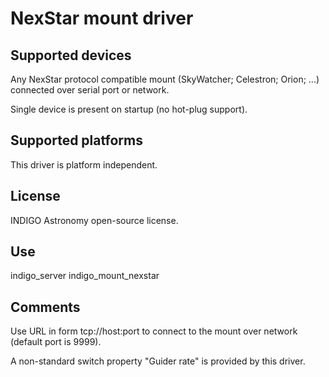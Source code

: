 # NexStar mount driver

## Supported devices

Any NexStar protocol compatible mount (SkyWatcher; Celestron; Orion; ...) connected over serial port or network.

Single device is present on startup (no hot-plug support).

## Supported platforms

This driver is platform independent.

## License

INDIGO Astronomy open-source license.

## Use

indigo_server indigo_mount_nexstar

## Comments

Use URL in form tcp://host:port to connect to the mount over network (default port is 9999).

A non-standard switch property "Guider rate" is provided by this driver. 
